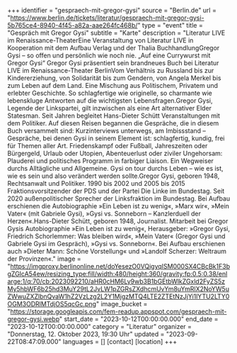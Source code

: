 +++
identifier = "gespraech-mit-gregor-gysi"
source = "Berlin.de"
url = "https://www.berlin.de/tickets/literatur/gespraech-mit-gregor-gysi-5b765ce4-8940-4f45-a82a-aae264fc468b/"
type = "event"
title = "Gespräch mit Gregor Gysi"
subtitle = "Karte"
description = "Literatur LIVE im Renaissance-TheaterEine Veranstaltung von Literatur LIVE in Kooperation mit dem Aufbau Verlag und der Thalia BuchhandlungGregor Gysi – so offen und persönlich wie noch nie. „Auf eine Currywurst mit Gregor Gysi“ Gregor Gysi präsentiert sein brandneues Buch bei Literatur LIVE im Renaissance-Theater BerlinVom Verhältnis zu Russland bis zur Kindererziehung, von Solidarität bis zum Gendern, von Angela Merkel bis zum Leben auf dem Land. Eine Mischung aus Politischem, Privatem und erlebter Geschichte. So schlagfertige wie originelle, so charmante wie lebenskluge Antworten auf die wichtigsten Lebensfragen.Gregor Gysi, Legende der Linkspartei, gilt inzwischen als eine Art alternativer Elder Statesman. Seit Jahren begleitet Hans-Dieter Schütt Veranstaltungen mit dem Politiker. Auf diesen Reisen begannen die Gespräche, die in diesem Buch versammelt sind: Kurzinterviews unterwegs, am Imbissstand – Gespräche, bei denen Gysi in seinem Element ist: schlagfertig, kundig, frei für Themen aller Art. Friedenskampf oder Fußball, Jahreszeiten oder Bürgergeld, Urlaub oder Utopien, Abenteuerlust oder ziviler Ungehorsam: Plauderei und politisches Programm in farbiger Liaison. Ein Wegweiser durchs Alltägliche und Allgemeine. Gysi on tour durchs Leben – wie es ist, wie es sein und also verändert werden sollte.Gregor Gysi, geboren 1948, Rechtsanwalt und Politiker. 1990 bis 2002 und 2005 bis 2015 Fraktionsvorsitzender der PDS und der Partei Die Linke im Bundestag. Seit 2020 außenpolitischer Sprecher der Linksfraktion im Bundestag. Bei Aufbau erschienen die Autobiographie »Ein Leben ist zu wenig«, »Marx  wir«, »Mein Vater« (mit Gabriele Gysi), »Gysi vs. Sonneborn – Kanzlerduell der Herzen«.Hans-Dieter Schütt, geboren 1948, Journalist. Mitarbeit bei Gregor Gysis Autobiographie »Ein Leben ist zu wenig«, Herausgeber: »Gregor Gysi, Friedrich Schorlemmer: Was bleiben wird«, »Mein Vater« (Gregor Gysi und Gabriele Gysi im Gespräch), »Gysi vs. Sonneborn«. Bei Aufbau erschienen auch »Dieter Mann: Schöne Vorstellung« und »Landolf Scherzer: Weltraum der Provinzen«."
image = "https://imgproxy.berlinonline.net/doYesezO0VQigyqISM000SX4CBcBk1F3bgZGIcA54ew/resizing_type:fill/width:480/height:360/gravity:fp:0.5:0.38/enlarge:1/q:70/cb:2023092210/aHR0cHM6Ly9wb3B1bGEtbWlkZGxld2FyZS5zMy5hbWF6b25hd3MuY29tL2JvLW1pZGRsZXdhcmUvYm8uYmRlX2NoYW5uZWwuZXZlbnQvaW1hZ2VzLzg2L2Y1MjgzMTQ4LTE2ZTEtNzJjYi1lYTU2LTY0OGM3ODRlMTdjOS5qcGc.png"
image_bucket = "https://storage.googleapis.com/fem-readup.appspot.com/gespraech-mit-gregor-gysi.webp"
start_date = "2023-10-12T00:00:00.000"
end_date = "2023-10-12T00:00:00.000"
category = "Literatur"
organizer = "Donnerstag, 12. Oktober 2023, 19:30 Uhr"
updated = "2023-09-22T08:47:09.000"
languages = []
[contact]
[location]
+++